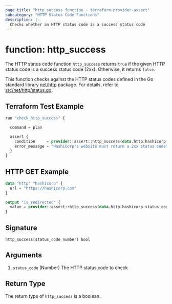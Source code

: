 ```yaml
---
page_title: "http_success function - terraform-provider-assert"
subcategory: "HTTP Status Code Functions"
description: |-
  Checks whether an HTTP status code is a success status code
---
```


# function: http_success



The HTTP status code function `http_success` returns `true` if the given HTTP status code is a success status code (2xx). Otherwise, it returns `false`.

This function checks against the HTTP status codes defined in the Go standard library [net/http](https://golang.org/pkg/net/http/) package. For details, refer to [src/net/http/status.go](https://cs.opensource.google/go/go/+/refs/tags/go1.23.1:src/net/http/status.go;l=9).

## Terraform Test Example

```terraform
run "check_http_success" {

  command = plan

  assert {
    condition     = provider::assert::http_success(data.http.hashicorp.status_code)
    error_message = "HashiCorp's website must return a 2xx status code"
  }
}
```

## HTTP GET Example

```terraform
data "http" "hashicorp" {
  url = "https://hashicorp.com"
}

output "is_redirected" {
  value = provider::assert::http_success(data.http.hashicorp.status_code)
}
```

## Signature

<!-- signature generated by tfplugindocs -->
```text
http_success(status_code number) bool
```

## Arguments

<!-- arguments generated by tfplugindocs -->
1. `status_code` (Number) The HTTP status code to check


## Return Type

The return type of `http_success` is a boolean.
